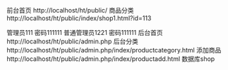 前台首页    http://localhost/ht/public/
商品分类 http://localhost/ht/public/index/shop1.html?id=113

管理员111 密码111111
普通管理员1221 密码111111
后台首页 http://localhost/ht/public/admin.php
后台分类   http://localhost/ht/public/admin.php/index/productcategory.html
添加商品http://localhost/ht/public/admin.php/index/productadd.html
数据库shop

